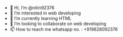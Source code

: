 - 👋 Hi, I’m @nitin92376
- 👀 I’m interested in web developing
- 🌱 I’m currently learning HTML
- 💞️ I’m looking to collaborate on web developing
- 📫 How to reach me whatsapp no. : +919828092376

<!---
nitin92376/nitin92376 is a ✨ special ✨ repository because its `README.md` (this file) appears on your GitHub profile.
You can click the Preview link to take a look at your changes.
--->
